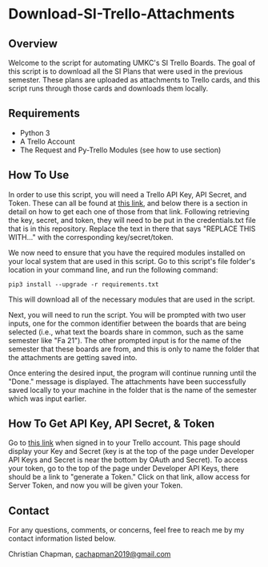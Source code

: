 # Download-SI-Trello-Attachments

## Overview
Welcome to the script for automating UMKC's SI Trello Boards. The goal of this script is to download all the SI Plans that were used in the previous semester. These plans are uploaded as attachments to Trello cards, and this script runs through those cards and downloads them locally.

## Requirements
- Python 3
- A Trello Account
- The Request and Py-Trello Modules (see how to use section)

## How To Use
In order to use this script, you will need a Trello API Key, API Secret, and Token. These can all be found at [this link](https://trello.com/app-key), and below there is a section in detail on how to get each one of those from that link. Following retrieving the key, secret, and token, they will need to be put in the credentials.txt file that is in this repository. Replace the text in there that says "REPLACE THIS WITH..." with the corresponding key/secret/token.

We now need to ensure that you have the required modules installed on your local system that are used in this script. Go to this script's file folder's location in your command line, and run the following command:

```
pip3 install --upgrade -r requirements.txt
```

This will download all of the necessary modules that are used in the script.

Next, you will need to run the script. You will be prompted with two user inputs, one for the common identifier between the boards that are being selected (i.e., what text the boards share in common, such as the same semester like "Fa 21"). The other prompted input is for the name of the semester that these boards are from, and this is only to name the folder that the attachments are getting saved into.

Once entering the desired input, the program will continue running until the "Done." message is displayed. The attachments have been successfully saved locally to your machine in the folder that is the name of the semester which was input earlier.

## How To Get API Key, API Secret, & Token
Go to [this link](https://trello.com/app-key) when signed in to your Trello account. This page should display your Key and Secret (key is at the top of the page under Developer API Keys and Secret is near the bottom by OAuth and Secret). To access your token, go to the top of the page under Developer API Keys, there should be a link to "generate a Token." Click on that link, allow access for Server Token, and now you will be given your Token.

## Contact
For any questions, comments, or concerns, feel free to reach me by my contact information listed below.

Christian Chapman,
cachapman2019@gmail.com
